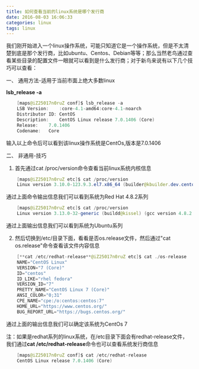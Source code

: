 ```yaml
---
title: 如何查看当前的linux系统是哪个发行商
date: 2016-08-03 16:06:33
categories: linux
tags: linux
---
```

我们刚开始进入一个linux操作系统，可能只知道它是一个操作系统，但是不太清楚到底是那个发行商，比如ubuntu、Centos、Debian等等；那么当然老鸟通过查看某些目录的配置文件一眼就可以看到是什么发行商；对于新鸟来说有以下几个技巧可以查看：

一、 通用方法-适用于当前市面上绝大多数linux

  **lsb_release -a**
```java
	[maps@iZ25017n0ruZ conf]$ lsb_release -a
	LSB Version:	:core-4.1-amd64:core-4.1-noarch
	Distributor ID:	CentOS
	Description:	CentOS Linux release 7.0.1406 (Core) 
	Release:	7.0.1406
	Codename:	Core
```
输入以上命令后可以看到该linux操作系统是CentOs,版本是7.0.1406

二、 非通用-技巧

1. 首先通过cat /proc/version命令查看当前linux系统内核信息
```java
	[maps@iZ25017n0ruZ etc]$ cat /proc/version 
	Linux version 3.10.0-123.9.3.el7.x86_64 (builder@kbuilder.dev.centos.org) (gcc version 4.8.2 20140120 (Red Hat 4.8.2-16) (GCC) ) #1 SMP Thu Nov 6 15:06:03 UTC 2014
```
通过上面命令输出信息我们可以看到系统为Red Hat 4.8.2系列
```java
	[maps@iZ25017n0ruZ etc]$ cat /proc/version 
	Linux version 3.13.0-32-generic (buildd@kissel) (gcc version 4.8.2 (Ubuntu 4.8.2-19ubuntu1) ) #57-Ubuntu SMP Tue Jul 15 03:51:08 UTC 2014
```
通过上面输出信息我们可以看到系统为Ubuntu系列

2. 然后切换到/etc/目录下面，看看是否os.release文件，然后通过"cat os.release"命令查看该文件内容信息
```java
	[**cat /etc/redhat-release**@iZ25017n0ruZ etc]$ cat ./os-release 
	NAME="CentOS Linux"
	VERSION="7 (Core)"
	ID="centos"
	ID_LIKE="rhel fedora"
	VERSION_ID="7"
	PRETTY_NAME="CentOS Linux 7 (Core)"
	ANSI_COLOR="0;31"
	CPE_NAME="cpe:/o:centos:centos:7"
	HOME_URL="https://www.centos.org/"
	BUG_REPORT_URL="https://bugs.centos.org/"
```
通过上面的输出信息我们可以确定该系统为CentOs 7

注：如果是redhat系列的linux系统，在/etc目录下面会有redhat-release文件，我们通过**cat /etc/redhat-release**命令也可以查看系统发行商信息
```java
	[maps@iZ25017n0ruZ conf]$ cat /etc/redhat-release
	CentOS Linux release 7.0.1406 (Core) 
```
